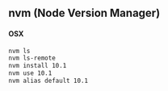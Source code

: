 nvm (Node Version Manager)
-

#### OSX

````sh
nvm ls
nvm ls-remote
nvm install 10.1
nvm use 10.1
nvm alias default 10.1
````
